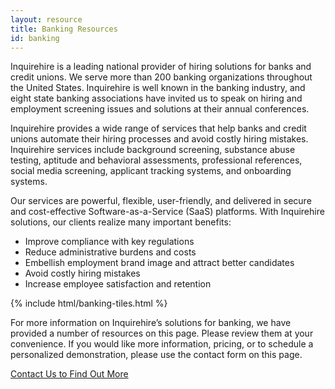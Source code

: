 ```yaml
---
layout: resource
title: Banking Resources
id: banking
---
```


Inquirehire is a leading national provider of hiring solutions for banks and credit unions. We serve more than 200 banking organizations throughout the United States. Inquirehire is well known in the banking industry, and eight state banking associations have invited us to speak on hiring and employment screening issues and solutions at their annual conferences.

Inquirehire provides a wide range of services that help banks and credit unions automate their hiring processes and avoid costly hiring mistakes. Inquirehire services include background screening, substance abuse testing, aptitude and behavioral assessments, professional references, social media screening, applicant tracking systems, and onboarding systems.

Our services are powerful, flexible, user-friendly, and delivered in secure and cost-effective Software-as-a-Service (SaaS) platforms. With Inquirehire solutions, our clients realize many important benefits:

 - Improve compliance with key regulations
 - Reduce administrative burdens and costs
 - Embellish employment brand image and attract better candidates
 - Avoid costly hiring mistakes
 - Increase employee satisfaction and retention

{% include html/banking-tiles.html %}

For more information on Inquirehire’s solutions for banking, we have provided a number of resources on this page. Please review them at your convenience. If you would like more information, pricing, or to schedule a personalized demonstration, please use the contact form on this page.

[Contact Us to Find Out More](/about/contact.html)
